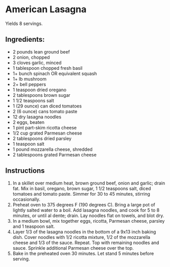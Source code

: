 # American Lasagna

Yields 8 servings.

## Ingredients:
- 2 pounds lean ground beef
- 2 onion, chopped
- 3 cloves garlic, minced
- 1 tablespoon chopped fresh basil
- 1+ bunch spinach  OR  equivalent squash
- 1+ lb mushroom
- 2+ bell peppers
- 1 teaspoon dried oregano
- 2 tablespoons brown sugar
- 1 1/2 teaspoons salt
- 1 (29 ounce) can diced tomatoes
- 2 (6 ounce) cans tomato paste
- 12 dry lasagna noodles
- 2 eggs, beaten
- 1 pint part-skim ricotta cheese
- 1/2 cup grated Parmesan cheese
- 2 tablespoons dried parsley
- 1 teaspoon salt
- 1 pound mozzarella cheese, shredded
- 2 tablespoons grated Parmesan cheese    


## Instructions
1. In a skillet over medium heat, brown ground beef, onion and garlic; drain fat. Mix in basil, oregano, brown sugar, 1 1/2 teaspoons salt, diced tomatoes and tomato paste. Simmer for 30 to 45 minutes, stirring occasionally.
2. Preheat oven to 375 degrees F (190 degrees C). Bring a large pot of lightly salted water to a boil. Add lasagna noodles, and cook for 5 to 8 minutes, or until al dente; drain. Lay noodles flat on towels, and blot dry.
3. In a medium bowl, mix together eggs, ricotta, Parmesan cheese, parsley and 1 teaspoon salt.
4. Layer 1/3 of the lasagna noodles in the bottom of a 9x13 inch baking dish. Cover noodles with 1/2 ricotta mixture, 1/2 of the mozzarella cheese and 1/3 of the sauce. Repeat. Top with remaining noodles and sauce. Sprinkle additional Parmesan cheese over the top.
5. Bake in the preheated oven 30 minutes. Let stand 5 minutes before serving.
